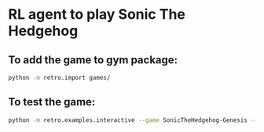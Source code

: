 # RL agent to play Sonic The Hedgehog

## To add the game to gym package:
```sh
python -m retro.import games/
```

## To test the game:
```sh
python -m retro.examples.interactive --game SonicTheHedgehog-Genesis --state LabyrinthZone.Act1
```
